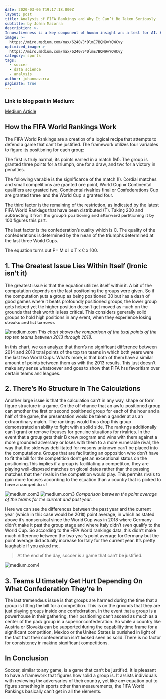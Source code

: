 ```yaml
---
date: 2020-03-05 T19:17:18.000Z
layout: post
title: Analysis of FIFA Rankings and Why It Can’t Be Taken Seriously
subtitle: by Johan Mazorra
description: >-
Innovativeness is a key component of human insight and a test for AI. Computer based intelligence procedures can be utilized to make new thoughts in three different ways: by creating novel mixes of commonplace thoughts; by investigating the capability of reasonable spaces; and by making changes that empower the age of beforehand unimaginable thoughts. Man-made intelligence will have less trouble in demonstrating the age of new thoughts than in computerizing their assessment.
image: >-
  https://miro.medium.com/max/6240/0*DlmE7BQM9vYQWCvy
optimized_image: >-
  https://miro.medium.com/max/6240/0*DlmE7BQM9vYQWCvy
category: sports
tags:
  - soccer
  - data science
  - analysis
author: johanmazorra
paginate: true
---
```

<body>
  <h3> Link to blog post in Medium:</h3>
  <p><a href="https://medium.com/@jsmazorra/analysis-of-fifa-rankings-and-why-it-cant-be-taken-seriously-404a22f0e765">Medium Article</a></p>

<h2> How the FIFA World Rankings Work </h2>
The FIFA World Rankings are a creation of a logical recipe that attempts to defend a game that can’t be justified. The framework utilizes four variables to figure its positioning for each group:

The first is truly normal; its points earned in a match (M). The group is granted three points for a triumph, one for a draw, and two for a victory in penalties.

The following variable is the significance of the match (I). Cordial matches and small competitions are granted one point, World Cup or Continental qualifiers are granted two, Continental rivalries final or Confederations Cup are granted three, and the World Cup is granted four.

The third factor is the remaining of the restriction, as indicated by the latest FIFA World Rankings that have been distributed (T). Taking 200 and subtracting it from the group’s positioning and afterward partitioning it by 100 figures this part.

The last factor is the confederation’s quality which is C. The quality of the confederations is determined by the mean of the triumphs determined at the last three World Cups.

The equation turns out P= M x I x T x C x 100.

<h2> 1. The Greatest Issue Lies Within Itself (Ironic isn’t it) </h2>

The greatest issue is that the equation utilizes itself within it. A bit of the computation depends on the last positioning the groups were given. So if the computation puts a group as being positioned 30 but has a dash of good games where it beats profoundly positioned groups, the lower group gets helped yet the higher position doesn’t get moved as much on the grounds that their worth is less critical. This considers generally solid groups to hold high positions in any event, when they experience losing streaks and list turnover.

<img src="https://miro.medium.com/max/789/1*6wFgoQ56M6EB2hTg6HIezA.png" alt="medium.com">
<em>This chart shows the comparison of the total points of the top ten teams between 2013 through 2018.</em>

In this chart, we can analyze that there’s no significant difference between 2014 and 2018 total points of the top ten teams in which both years were the last two World Cups. What’s more, is that both of them have a similar amount of points between them as with the 2013 results. This just doesn’t make any sense whatsoever and goes to show that FIFA has favoritism over certain teams and leagues.

<h2> 2. There’s No Structure In The Calculations </h2>

Another large issue is that the calculation can’t in any way, shape or form figure structure in a game. On the off chance that an awful positioned group can smother the first or second positioned group for each of the hour and a half of the game, the presentation would be taken a gander at as an extraordinary match. The rankings would thus drop this group demonstrated an ability to fight with a solid side. The rankings additionally can’t grant or remove focuses for genuine situations for rivalries.
In the event that a group gets their B crew program and wins with them against a more grounded adversary or loses with them to a more vulnerable rival, the way that the side was debilitated for reasons unknown can’t be placed into the computations. Groups that are facilitating an opposition who don’t have to fit the bill for the competition don’t get an exceptional status on the positioning.This implies if a group is facilitating a competition, they are playing well-disposed matches on global dates rather than the passing matches that their rivals in the competition would play.
This permits rivals to gain more focuses according to the equation than a country that is picked to have a competition.
!

<img src="https://miro.medium.com/max/615/1*zlhjO0zkEVnFP_1dU8McWw.png" alt="medium.com2">
<img src="https://miro.medium.com/max/621/1*GiGXbSdK64YzVHeuqpfTew.png" alt="medium.com3">
<em>Comparison between the point average of the teams for the current and past year.</em>

Here we can see the differences between the past year and the current year (which in this case would be 2018) point average, in which as stated above it’s nonsensical since the World Cup was in 2018 where Germany didn’t make it past the group stage and where Italy didn’t even qualify to the World Cup. So according to the FIFA World rankings data, this didn’t make much difference between the two year’s point average for Germany but the point average did actually increase for Italy for the current year. It’s pretty laughable if you asked me.

> At the end of the day, soccer is a game that can’t be justified.

<img src="https://miro.medium.com/max/1500/1*zFDf9x9ReZUoW2830p_Zag.jpeg" alt="medium.com4">
<h2> 3. Teams Ultimately Get Hurt Depending On What Confederation They’re In </h2>

The last tremendous issue is that groups are harmed during the time that a group is fitting the bill for a competition. This is on the grounds that they are just playing groups inside one confederation. In the event that a group is a powerhouse in their gathering, their positioning can’t ascend as much as a center of the pack group in a superior confederation.
So while a country like Austria or Slovakia can be supported during the capability time frame for a significant competition, Mexico or the United States is punished in light of the fact that their confederation isn’t looked seen as solid. There is no factor for consistency in making significant competitions.

<h2> In Conclusion </h2>

Soccer, similar to any game, is a game that can’t be justified. It is pleasant to have a framework that figures how solid a group is. It assists individuals with reviewing the adversaries of their country, yet like any equation put to figure something in sports other than measurements, the FIFA World Rankings basically can’t get in all the elements.
</body>
